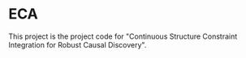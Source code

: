 # ECA
This project is the project code for "Continuous Structure Constraint Integration for Robust Causal Discovery".
